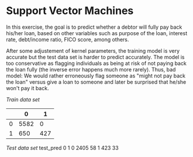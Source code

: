 # Support Vector Machines

In this exercise, the goal is to predict whether a debtor will fully pay back his/her loan, based on other variables such as purpose of the loan, interest rate, debt/income ratio, FICO score, among others.

After some adjustement of kernel parameters, the training model is very accurate but the test data set is harder to predict accurately.
The model is too conservative as flagging individuals as being at risk of not paying back the loan fully (the inverse error happens much more rarely).
Thus, bad model: We would rather erroneously flag someone as "might not pay back the loan" versus give a loan to someone and later be surprised that he/she won't pay it back.

*Train data set*
   
 | |0   |1  |
 |-|----|---|
 |0|5582|0  |
 |1|650 |427|
  
  *Test data set*
    test_pred
       0    1
  0 2405   58
  1  423   33
